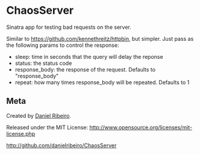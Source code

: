 # ChaosServer
Sinatra app for testing bad requests on the server.

Similar to https://github.com/kennethreitz/httpbin, but simpler. Just pass as the following params to control the response:

* sleep: time in seconds that the query will delay the reponse
* status: the status code
* response_body: the response of the request. Defaults to "response_body"
* repeat: how many times response_body will be repeated. Defaults to 1

Meta
----

Created by [Daniel Ribeiro](http://metaphysicaldeveloper.wordpress.com/about-me).

Released under the MIT License: http://www.opensource.org/licenses/mit-license.php

http://github.com/danielribeiro/ChaosServer
